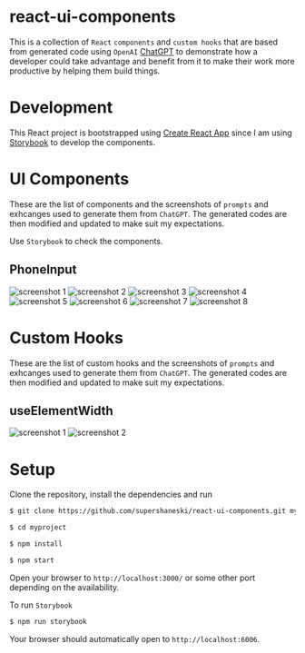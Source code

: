 react-ui-components
===============

This is a collection of `React` `components` and `custom hooks` that are based from generated code using `OpenAI` [ChatGPT](https://openai.com/blog/chatgpt/) to demonstrate how a developer could take advantage and benefit from it to make their work more productive by helping them build things.

# Development

This React project is bootstrapped using [Create React App](https://create-react-app.dev/) since I am using [Storybook](https://storybook.js.org/docs/react/get-started/install) to develop the components.

# UI Components

These are the list of components and the screenshots of `prompts` and exhcanges used to generate them from `ChatGPT`. The generated codes are then modified and updated to make suit my expectations.

Use `Storybook` to check the components.

## PhoneInput

![screenshot 1](./docs/phoneinput1.png "screenshot 1")
![screenshot 2](./docs/phoneinput2.png "screenshot 2")
![screenshot 3](./docs/phoneinput3.png "screenshot 3")
![screenshot 4](./docs/phoneinput4.png "screenshot 4")
![screenshot 5](./docs/phoneinput5.png "screenshot 5")
![screenshot 6](./docs/phoneinput6.png "screenshot 6")
![screenshot 7](./docs/phoneinput7.png "screenshot 7")
![screenshot 8](./docs/phoneinput8.png "screenshot 8")

# Custom Hooks

These are the list of custom hooks and the screenshots of `prompts` and exhcanges used to generate them from `ChatGPT`. The generated codes are then modified and updated to make suit my expectations.

## useElementWidth

![screenshot 1](./docs/useelementwidth1.png "screenshot 1")
![screenshot 2](./docs/useelementwidth2.png "screenshot 2")

# Setup

Clone the repository, install the dependencies and run

```sh
$ git clone https://github.com/supershaneski/react-ui-components.git myproject

$ cd myproject

$ npm install

$ npm start
```

Open your browser to `http://localhost:3000/` or some other port depending on the availability.

To run `Storybook`

```sh
$ npm run storybook
```

Your browser should automatically open to `http://localhost:6006`.
